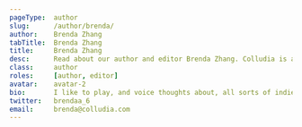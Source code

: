 ```yaml
---
pageType:  author
slug:      /author/brenda/
author:    Brenda Zhang
tabTitle:  Brenda Zhang
title:     Brenda Zhang
desc:      Read about our author and editor Brenda Zhang. Colludia is an indie gaming blog focused on games with stories to tell and the developers behind them.
class:     author
roles:     [author, editor]
avatar:    avatar-2
bio:       I like to play, and voice thoughts about, all sorts of indie games, but have an inclination towards anything with really beautiful and detailed pixel or 2D art, smooth mechanics, and a really good story. I mainly play on my Nintendo Switch and my Mac (yes, really). If I'm not gaming and writing, I'm probably playing guitar, reading a psychology book, or coding up yet another web app.
twitter:   brendaa_6
email:     brenda@colludia.com
---
```

